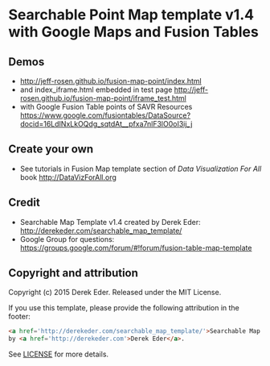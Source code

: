 # Searchable Point Map template v1.4 with Google Maps and Fusion Tables

## Demos
- http://jeff-rosen.github.io/fusion-map-point/index.html
- and index_iframe.html embedded in test page http://jeff-rosen.github.io/fusion-map-point/iframe_test.html
- with Google Fusion Table points of SAVR Resources https://www.google.com/fusiontables/DataSource?docid=16LdINxLkOQdg_sqtdAt__pfxa7nlF3lO0oI3ij_j

## Create your own
- See tutorials in Fusion Map template section of *Data Visualization For All* book http://DataVizForAll.org

## Credit
- Searchable Map Template v1.4 created by Derek Eder: http://derekeder.com/searchable_map_template/
- Google Group for questions: https://groups.google.com/forum/#!forum/fusion-table-map-template

## Copyright and attribution

Copyright (c) 2015 Derek Eder. Released under the MIT License.

If you use this template, please provide the following attribution in the footer:

```html
<a href='http://derekeder.com/searchable_map_template/'>Searchable Map Template</a>
by <a href='http://derekeder.com'>Derek Eder</a>.
```

See [LICENSE](https://github.com/derekeder/FusionTable-Map-Template/blob/master/LICENSE) for more details.
